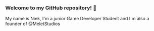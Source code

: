 ### Welcome to my GitHub repository! 👋

My name is Niek, I'm a junior Game Developer Student and I'm also a founder of @MeletStudios
